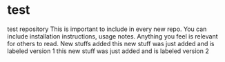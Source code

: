 # test
test repository
This is important to include in every new repo. You can include installation instructions, usage notes. 
Anything you feel is relevant for others to read.
New stuffs added
   this new stuff was just added and is labeled version 1
   this new stuff was just added and is labeled version 2
